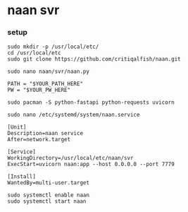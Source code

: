 # naan svr

### setup
`sudo mkdir -p /usr/local/etc/`  
`cd /usr/local/etc`  
`sudo git clone https://github.com/critiqalfish/naan.git`  

`sudo nano naan/svr/naan.py`  
```
PATH = "$YOUR_PATH_HERE"
PW = "$YOUR_PW_HERE"
```
`sudo pacman -S python-fastapi python-requests uvicorn`  

`sudo nano /etc/systemd/system/naan.service`  
```
[Unit]
Description=naan service
After=network.target

[Service]
WorkingDirectory=/usr/local/etc/naan/svr
ExecStart=uvicorn naan:app --host 0.0.0.0 --port 7779

[Install]
WantedBy=multi-user.target
```
`sudo systemctl enable naan`  
`sudo systemctl start naan`  